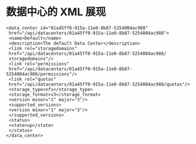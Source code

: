 # 数据中心的 XML 展现

            
    <data_center id="01a45ff0-915a-11e0-8b87-5254004ac988"
     href="/api/datacenters/01a45ff0-915a-11e0-8b87-5254004ac988">
     <name>Default</name>
     <description>The default Data Center</description>
     <link rel="storagedomains"
     href="/api/datacenters/01a45ff0-915a-11e0-8b87-5254004ac988/
     storagedomains"/>
     <link rel="permissions"
     href="/api/datacenters/01a45ff0-915a-11e0-8b87-
    5254004ac988/permissions"/>
     <link rel="quotas"
     href="/api/datacenters/01a45ff0-915a-11e0-8b87-5254004ac988/quotas"/>
     <storage_type>nfs</storage_type>
     <storage_format>v3</storage_format>
     <version minor="1" major="3"/>
     <supported_versions>
     <version minor="1" major="3"/>
     </supported_versions>
     <status>
     <state>up</state>
     </status>
    </data_center>

          


